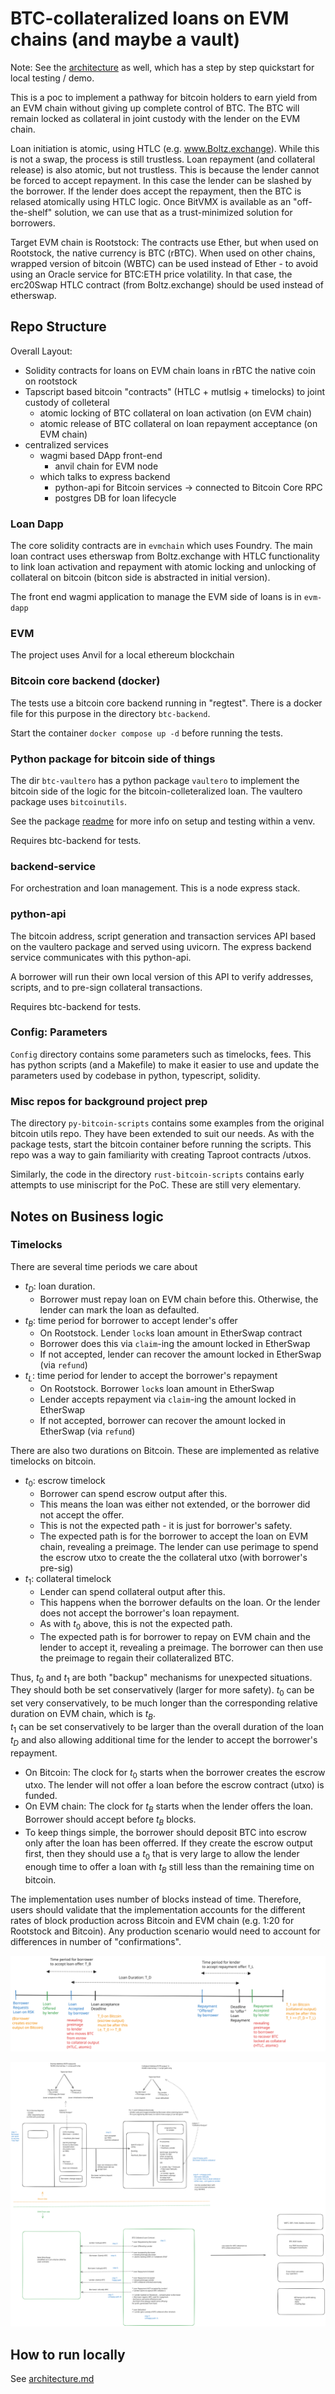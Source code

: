 # BTC-collateralized loans on EVM chains (and maybe a vault)

Note: See the [architecture](./ARCHITECTURE.md) as well, which has a step by step quickstart for local testing / demo.

This is a poc to implement a pathway for bitcoin holders to earn yield from an
EVM chain without giving up complete control of BTC. The  BTC will remain 
locked as collateral in joint custody with the lender on the EVM chain.

Loan initiation is atomic, using HTLC (e.g. www.Boltz.exchange). While this is not
a swap, the process is still trustless. Loan repayment (and collateral release) is 
also atomic, but not trustless. This is because the lender cannot be forced to accept
repayment. In this case the lender can be slashed by the borrower. If the lender does
accept the repayment, then the BTC is relased atomically using HTLC logic. Once BitVMX is
available as an "off-the-shelf" solution, we can use that as a trust-minimized solution for borrowers. 

Target EVM chain is Rootstock: The contracts use Ether, but when used on Rootstock, the native
currency is BTC (rBTC). When used on other chains, wrapped version of bitcoin (WBTC) can be used instead
of Ether - to avoid using an Oracle service for BTC:ETH price volatility. 
In that case, the erc20Swap HTLC contract  (from Boltz.exchange) should be used instead of etherswap.

## Repo Structure

Overall Layout: 
* Solidity contracts for loans on EVM chain loans in rBTC the native coin on rootstock
* Tapscript based bitcoin "contracts" (HTLC + mutlsig + timelocks) to joint custody of colleteral 
    * atomic locking of BTC collateral on loan activation (on EVM chain)
    * atomic release of BTC collateral on loan repayment acceptance (on EVM chain)
* centralized services 
    * wagmi based DApp front-end
        * anvil chain for EVM node
    * which talks to express backend
        * python-api for Bitcoin services -> connected to Bitcoin Core RPC
        * postgres DB for loan lifecycle

### Loan Dapp
The core solidity contracts are in `evmchain` which uses Foundry. The main loan contract uses
etherswap from Boltz.exchange with HTLC functionality to link loan activation and repayment 
 with atomic locking and unlocking of collateral on bitcoin (bitcon side is abstracted in 
 initial version).

The front end wagmi application to manage the EVM side of 
loans is in `evm-dapp`

### EVM
The project uses Anvil for a local ethereum blockchain


### Bitcoin core backend (docker)

The tests use a bitcoin core backend running in "regtest". There is a docker file for this purpose
in the directory `btc-backend`.

Start the container `docker compose up -d` before running the tests.

### Python package for bitcoin side of things

The dir `btc-vaultero` has a python package `vaultero` to implement the bitcoin side of the 
logic for the bitcoin-colleteralized loan. The vaultero package uses `bitcoinutils`. 

See the package [readme](btc-vaultero/README.md) for more info on setup and testing within a venv.

Requires btc-backend for tests.

### backend-service
For orchestration and loan management. This is a node express stack. 

### python-api
The bitcoin address, script generation and transaction services API based on the vaultero package and served using uvicorn.
The express backend service communicates with this python-api.

A borrower will run their own local version of this API to verify addresses, scripts, and to pre-sign collateral transactions.

Requires btc-backend for tests.

### Config: Parameters
`Config` directory contains some parameters such as timelocks, fees. This has python scripts (and a Makefile) to make it easier to use and update the parameters used by codebase in python, typescript, solidity.
 


### Misc repos for background project prep
The directory `py-bitcoin-scripts` contains some examples from the original bitcoin utils repo.  They have been extended to suit our needs. As with the package tests, start the bitcoin container before running the scripts. This repo was a way to gain familiarity with creating Taproot contracts /utxos.

Similarly, the code in the directory `rust-bitcoin-scripts` contains early attempts to use miniscript for the PoC. These are still very elementary.


## Notes on Business logic

### Timelocks

There are several time periods we care about
* $t_{D}$: loan duration. 
    * Borrower must repay loan on EVM chain before this. Otherwise, the lender can mark the loan as defaulted.
* $t_{B}$: time period for borrower to accept lender's offer
    * On Rootstock. Lender `lock`s loan amount in EtherSwap contract
    * Borrower does this via `claim`-ing the amount locked in EtherSwap
    * If not accepted, lender can recover the amount locked in EtherSwap (via `refund`) 
* $t_{L}$: time period for lender to accept the borrower's repayment
    * On Rootstock. Borrower `lock`s loan amount in EtherSwap
    * Lender accepts repayment via `claim`-ing the amount locked in EtherSwap
    * If not accepted, borrower can recover the amount locked in EtherSwap (via `refund`)

There are also two durations on Bitcoin. These are implemented as relative timelocks on bitcoin.
* $t_{0}$: escrow timelock
    * Borrower can spend escrow output after this.
    * This means the loan was either not extended, or the borrower did not accept the offer.
    * This is not the expected path - it is just for borrower's safety. 
    * The expected path is for the borrower to accept the loan on EVM chain, revealing a preimage. 
    The lender can use perimage to spend the escrow utxo to create the the collateral utxo (with borrower's pre-sig)  
* $t_{1}$: collateral timelock
    * Lender can spend collateral output after this.
    * This happens when the borrower defaults on the loan. Or the lender does not accept the borrower's loan repayment.
    * As with $t_{0}$ above, this is not the expected path.
    * The expected path is for borrower to repay on EVM chain and the lender to accept it, revealing a preimage. The
    borrower can then use the preimage to regain their collateralized BTC.

Thus, $t_{0}$ and $t_{1}$ are both "backup" mechanisms for unexpected situations. They should both be set conservatively (larger for more safety).
$t_{0}$ can be set very conservatively, to be much longer than the corresponding relative duration on EVM chain, which is $t_{B}$.  
$t_{1}$ can be set conservatively to be larger than the overall duration of the loan $t_{D}$ and also allowing additional time for the lender to accept the borrower's repayment.

* On Bitcoin: The clock for $t_{0}$ starts when the borrower creates the escrow utxo. The lender will not offer a loan before the escrow contract (utxo) is funded.
* On EVM chain: The clock for $t_{B}$ starts when the lender offers the loan. Borrower should accept before $t_{B}$ blocks.
* To keep things simple, the borrower should deposit BTC into escrow only after the loan has been offerred. If they create the escrow output first, 
    then they should use a $t_{0}$ that is very large to allow the lender enough time to offer a loan with $t_{B}$ still less than the remaining time on bitcoin.

The implementation uses number of blocks instead of time. Therefore, users should validate that the implementation accounts for the 
different rates of block production across Bitcoin and EVM chain (e.g. 1:20 for Rootstock and Bitcoin). Any production scenario would need to 
account for differences in number of "confirmations". 

![timelocks](./figs/timeline.svg)

![System Contracts diagram](./figs/system-contracts.svg)


## How to run locally

See [architecture.md](./ARCHITECTURE.md)
